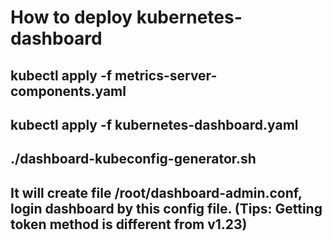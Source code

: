 # How to deploy kubernetes-dashboard
## kubectl apply -f metrics-server-components.yaml
## kubectl apply -f kubernetes-dashboard.yaml
## ./dashboard-kubeconfig-generator.sh
## It will create file /root/dashboard-admin.conf, login dashboard by this config file. (Tips: Getting token method is different from v1.23)

